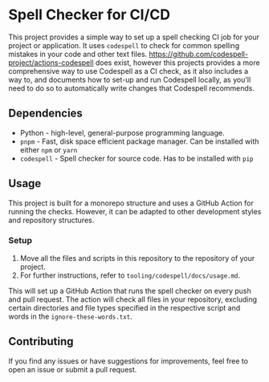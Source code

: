 # Spell Checker for CI/CD

This project provides a simple way to set up a spell checking CI job for your project or application. It uses `codespell` to check for common spelling mistakes in your code and other text files. https://github.com/codespell-project/actions-codespell does exist, however this projects provides a more comprehensive way to use Codespell as a CI check, as it also includes a way to, and documents how to set-up and run Codespell locally, as you'll need to do so to automatically write changes that Codespell recommends.

## Dependencies

- Python - high-level, general-purpose programming language.
- `pnpm` - Fast, disk space efficient package manager. Can be installed with either `npm` or `yarn`
- `codespell` - Spell checker for source code. Has to be installed with `pip`

## Usage

This project is built for a monorepo structure and uses a GitHub Action for running the checks. However, it can be adapted to other development styles and repository structures.

###  Setup

1. Move all the files and scripts in this repository to the repository of your project.
2. For further instructions, refer to `tooling/codespell/docs/usage.md`.

This will set up a GitHub Action that runs the spell checker on every push and pull request. The action will check all files in your repository, excluding certain directories and file types specified in the respective script and words in the `ignore-these-words.txt`.

## Contributing

If you find any issues or have suggestions for improvements, feel free to open an issue or submit a pull request.

